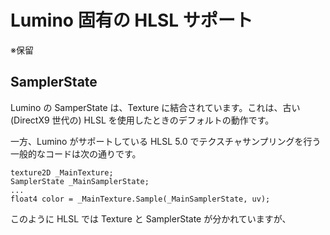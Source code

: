 Lumino 固有の HLSL サポート
==========


※保留


SamplerState
----------
Lumino の SamperState は、Texture に結合されています。これは、古い (DirectX9 世代の) HLSL を使用したときのデフォルトの動作です。

一方、Lumino がサポートしている HLSL 5.0 でテクスチャサンプリングを行う一般的なコードは次の通りです。
```
texture2D _MainTexture;
SamplerState _MainSamplerState;
...
float4 color = _MainTexture.Sample(_MainSamplerState, uv);
```

このように HLSL では Texture と SamplerState が分かれていますが、



